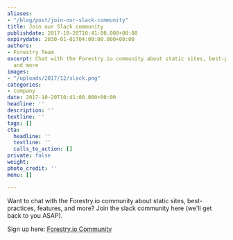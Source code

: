 ```yaml
---
aliases:
- "/blog/post/join-our-slack-community"
title: Join our Slack community
publishdate: 2017-10-20T10:41:00.000+00:00
expirydate: 2030-01-01T04:00:00.000+00:00
authors:
- Forestry Team
excerpt: Chat with the Forestry.io community about static sites, best-practices, features,
  and more
images:
- "/uploads/2017/12/slack.png"
categories:
- company
date: 2017-10-20T10:41:00.000+00:00
headline: ''
description: ''
textline: ''
tags: []
cta:
  headline: ''
  textline: ''
  calls_to_action: []
private: false
weight: 
photo_credit: ''
menu: []

---
```

Want to chat with the Forestry.io community about static sites, best-practices, features, and more? Join the slack community here (we'll get back to you ASAP).

Sign up here:
<span style="text-decoration-style: initial; text-decoration-color: initial;"><u><a href="https://join.slack.com/t/forestry-community/shared_invite/enQtNDAxMTU5NzcwMzA3LTY1MzM2YTZhN2Q2ZjkyMjk2ZmNhM2Y2ODIwYmU5YWRiNDYwMWRjNzhlOWJiMTg2NDc2ZWNlNjljOTNiNDZiZDk">Forestry.io Community</a></u></span>

<!--
<form action="https://formspree.io/scott@forestry.io" method="POST" style="position:relative;">
<label for="_replyto" style="position: relative;
top: 0;
left: 0;
padding: 10px;
display: inline-block;">Email</label>
<input type="email" name="_replyto" style="border: 1px solid rgba(0, 0, 0, 0.09);
margin-bottom: 1em;">
<input type="submit" value="Join the Community" style="font-size: .54rem;
text-align: center;
font-weight: 700;
padding: 1.4em 1.8em;
border-radius: .15rem;
border: 1px solid transparent;
letter-spacing: .08em;
text-transform: uppercase;
transition: background-color .15s ease,border-color .15s ease;
outline: none;
color: #fff;
background-color: #21e09e;">
<input type="hidden" name="_next" value="https://forestry.io/blog/thanks-for-signing-up/" />
</form> -->